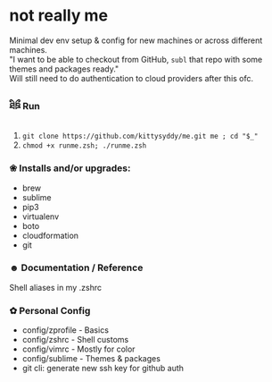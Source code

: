 # not really me

Minimal dev env setup & config for new machines or across different machines.  
"I want to be able to checkout from GitHub, `subl` that repo with some themes and packages ready."  
Will still need to do authentication to cloud providers after this ofc.

### ཐིཋྀ Run 

1. `git clone https://github.com/kittysyddy/me.git me ; cd "$_"`
1. `chmod +x runme.zsh; ./runme.zsh`

### ❀ Installs and/or upgrades:

* brew
* sublime
* pip3
* virtualenv
* boto
* cloudformation
* git


### ☻ Documentation / Reference

Shell aliases in my .zshrc


### ✿ Personal Config

* config/zprofile - Basics
* config/zshrc - Shell customs
* config/vimrc - Mostly for color
* config/sublime - Themes & packages
* git cli: generate new ssh key for github auth